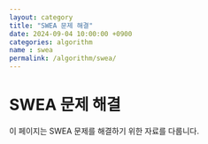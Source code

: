 ```yaml
---
layout: category
title: "SWEA 문제 해결"
date: 2024-09-04 10:00:00 +0900
categories: algorithm
name : swea
permalink: /algorithm/swea/
---
```


# SWEA 문제 해결

이 페이지는 SWEA 문제를 해결하기 위한 자료를 다룹니다.
